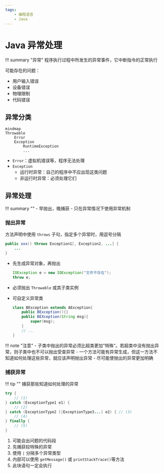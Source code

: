 ```yaml
---
tags:
    - 编程语言
    - Java
---
```


# Java 异常处理

!!! summary "异常"
    程序执行过程中所发生的异常事件，它中断指令的正常执行

可能存在的问题：

-   用户输入错误
-   设备错误
-   物理限制
-   代码错误

## 异常分类

```mermaid
mindmap
Throwable
    Error
    Exception
        RuntimeException
        ...
```

-   `Error`：虚拟机错误等，程序无法处理
-   `Exception`
    -   运行时异常：自己的程序中不应出现这类问题
    -   非运行时异常：必须处理它们

## 异常处理

!!! summary ""
    - 早抛出，晚捕获
    - 只在异常情况下使用异常机制

### 抛出异常

方法声明中使用 `throws` 子句，指定多个异常时，用逗号分隔

```java
public xxx() throws Exception1[, Exception2, ...] {
    ...
}
```

-   先生成异常对象，再抛出

    ```java
    IOException e = new IOException("文件不存在");
    throw e;
    ```

-   必须抛出 `Throwable` 或其子类实例
-   可自定义异常类

    ```java
    class BException extends AException{
        public BException(){}
        public BEXception(String msg){
            super(msg);
        }
        // ...
    }
    ```

!!! note "注意"
    - 子类中抛出的异常必须比超类更加”特殊“。若超类中没有抛出异常，则子类中也不可以抛出受查异常
    - 一个方法可能有异常生成，但这一方法不知道如何处理这些异常，就应该声明抛出异常
    - 尽可能使抛出的异常更加明确

### 捕获异常

!!! tip ""
    捕获那些知道如何处理的异常

```java
try {
    // (1)
} catch (ExceptionType1 e1) {
    // (2)
} catch (ExceptionType2 [|ExceptionType3...] e2) { // (3)
    // (4)
} finally {
    // (5)
}
```

1. 可能会出问题的代码段
2. 先捕获较特殊的异常
3. 使用 `|` 分隔多个异常类型
4. 内部可以使用 `getMessage()` 或 `printStackTrace()`等方法
5. 此块语句一定会执行
